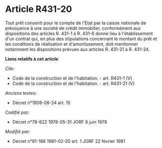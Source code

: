 # Article R431-20

Tout prêt consenti pour le compte de l'Etat par la caisse nationale de prévoyance à une société de crédit immobilier,
conformément aux dispositions des articles R. 431-1 à R. 431-6 donne lieu à l'établissement d'un contrat qui, en plus des
stipulations concernant le montant du prêt et les conditions de réalisation et d'amortissement, doit mentionner notamment les
dispositions prévues aux articles R. 431-21 à R. 431-24.

**Liens relatifs à cet article**

_Cite_:

  - Code de la construction et de l'habitation. - art. R431-1 (V)
  - Code de la construction et de l'habitation. - art. R431-21 (V)

_Anciens textes_:

  - Décret n°1908-08-24 art. 15

_Codifié par_:

  - Décret n°78-622 1978-05-31 JORF 8 juin 1978

_Modifié par_:

  - Décret n°81-166 1981-02-20 art. 1 JORF 22 février 1981
